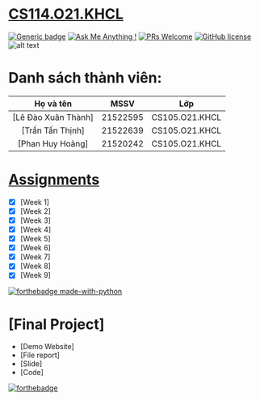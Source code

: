 # [CS114.O21.KHCL](https://anhquan075.github.io/CS114.L21-L22.KHCL/)
[![Generic badge](https://img.shields.io/badge/Status-working-<COLOR>.svg)](https://shields.io/)
[![Ask Me Anything !](https://img.shields.io/badge/Ask%20me-anything-1abc9c.svg)](https://github.com/anhquan075/CS114.L22.KHCL/issues/new)
[![PRs Welcome](https://img.shields.io/badge/PRs-welcome-brightgreen.svg?style=flat-square)](http://makeapullrequest.com)
[![GitHub license](https://img.shields.io/github/license/Naereen/StrapDown.js.svg)](https://github.com/anhquan075/CS114.L22.KHCL/blob/master/LICENSE)
![alt text](https://img.shields.io/badge/Laguage-Python-green)

# Danh sách thành viên:
| Họ và tên      | MSSV | Lớp     |
| :----:        |    :----:   |          :----: |
| [Lê Đào Xuân Thành]     | 21522595       | CS105.O21.KHCL  |
| [Trần Tấn Thịnh]  | 21522639        | CS105.O21.KHCL      |
| [Phan Huy Hoàng]   | 21520242        | CS105.O21.KHCL      |
# [Assignments](https://github.com/anhquan075/CS114.L22.KHCL/tree/main/Assignments "Assignments")

- [x] [Week 1]
- [x] [Week 2]
- [x] [Week 3]
- [x] [Week 4]
- [x] [Week 5]
- [x] [Week 6]
- [x] [Week 7]
- [x] [Week 8]
- [x] [Week 9]

[![forthebadge made-with-python](http://ForTheBadge.com/images/badges/made-with-python.svg)](https://www.python.org/)
# [Final Project]
- [Demo Website]
- [File report]
- [Slide]
- [Code]
 
[![forthebadge](https://forthebadge.com/images/badges/built-with-love.svg)](https://forthebadge.com)
